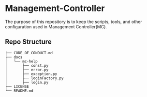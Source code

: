 # Management-Controller
The purpose of this repository is to keep the scripts, tools, and other configuration used in Management Controller(MC).

## Repo Structure

```
├── CODE_OF_CONDUCT.md
├── docs
│   └── mc-help
│       ├── const.py
│       ├── error.py
│       ├── exception.py
│       ├── loginFactory.py
│       ├── login.py
├── LICENSE
└── README.md
```
